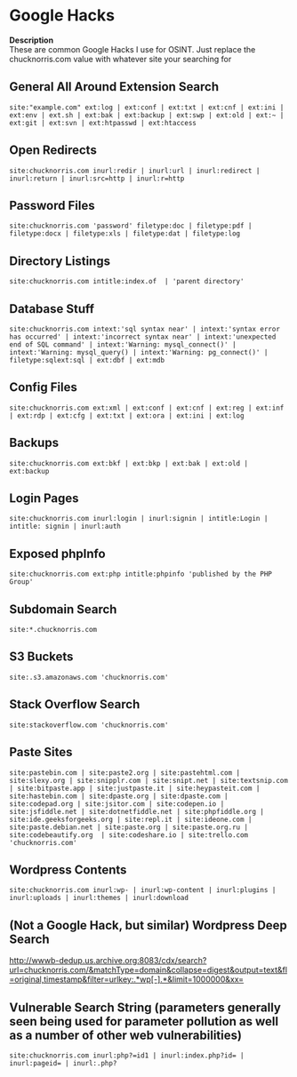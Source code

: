 # Google Hacks
**Description** \
These are common Google Hacks I use for OSINT. Just replace the chucknorris.com value with whatever site your searching for
## General All Around Extension Search
```
site:"example.com" ext:log | ext:conf | ext:txt | ext:cnf | ext:ini | ext:env | ext.sh | ext:bak | ext:backup | ext:swp | ext:old | ext:~ | ext:git | ext:svn | ext:htpasswd | ext:htaccess
```
## Open Redirects
```
site:chucknorris.com inurl:redir | inurl:url | inurl:redirect | inurl:return | inurl:src=http | inurl:r=http
```
## Password Files
```
site:chucknorris.com 'password' filetype:doc | filetype:pdf | filetype:docx | filetype:xls | filetype:dat | filetype:log
```
## Directory Listings
```
site:chucknorris.com intitle:index.of  | 'parent directory'
```
## Database Stuff
```
site:chucknorris.com intext:'sql syntax near' | intext:'syntax error has occurred' | intext:'incorrect syntax near' | intext:'unexpected end of SQL command' | intext:'Warning: mysql_connect()' | intext:'Warning: mysql_query() | intext:'Warning: pg_connect()' | filetype:sqlext:sql | ext:dbf | ext:mdb
```
## Config Files
```
site:chucknorris.com ext:xml | ext:conf | ext:cnf | ext:reg | ext:inf | ext:rdp | ext:cfg | ext:txt | ext:ora | ext:ini | ext:log
```
## Backups
```
site:chucknorris.com ext:bkf | ext:bkp | ext:bak | ext:old | ext:backup
```
## Login Pages
```
site:chucknorris.com inurl:login | inurl:signin | intitle:Login | intitle: signin | inurl:auth
```
## Exposed phpInfo
```
site:chucknorris.com ext:php intitle:phpinfo 'published by the PHP Group'
```
## Subdomain Search
```
site:*.chucknorris.com
```
## S3 Buckets
```
site:.s3.amazonaws.com 'chucknorris.com'
```
## Stack Overflow Search
```
site:stackoverflow.com 'chucknorris.com'
```
## Paste Sites
```
site:pastebin.com | site:paste2.org | site:pastehtml.com | site:slexy.org | site:snipplr.com | site:snipt.net | site:textsnip.com | site:bitpaste.app | site:justpaste.it | site:heypasteit.com | site:hastebin.com | site:dpaste.org | site:dpaste.com | site:codepad.org | site:jsitor.com | site:codepen.io | site:jsfiddle.net | site:dotnetfiddle.net | site:phpfiddle.org | site:ide.geeksforgeeks.org | site:repl.it | site:ideone.com | site:paste.debian.net | site:paste.org | site:paste.org.ru | site:codebeautify.org  | site:codeshare.io | site:trello.com 'chucknorris.com'
```
## Wordpress Contents
```
site:chucknorris.com inurl:wp- | inurl:wp-content | inurl:plugins | inurl:uploads | inurl:themes | inurl:download
```
## (Not a Google Hack, but similar) Wordpress Deep Search
http://wwwb-dedup.us.archive.org:8083/cdx/search?url=chucknorris.com/&matchType=domain&collapse=digest&output=text&fl=original,timestamp&filter=urlkey:.*wp[-].*&limit=1000000&xx=

## Vulnerable Search String (parameters generally seen being used for parameter pollution as well as a number of other web vulnerabilities)
```
site:chucknorris.com inurl:php?=id1 | inurl:index.php?id= | inurl:pageid= | inurl:.php?
```
